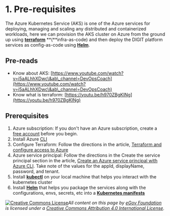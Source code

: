 # 1. Pre-requisites

The Azure Kubernetes Service (AKS) is one of the Azure services for deploying, managing and scaling any distributed and containerized workloads, here we can provision the AKS cluster on Azure from the ground up using [**terraform**](https://www.terraform.io/intro/index.html) **(**infra-as-code) and then deploy the DIGIT platform services as config-as-code using [**Helm**](https://helm.sh/docs/).

## Pre-reads

* Know about AKS: [https://www.youtube.com/watch?v=i5aALhhXDwc\&ab\_channel=DevOpsCoach](https://www.youtube.com/watch?v=i5aALhhXDwc\&ab\_channel=DevOpsCoach)
* Know what is terraform: [https://youtu.be/h970ZBgKINg](https://youtu.be/h970ZBgKINg)

## **Prerequisites** <a href="#prerequisites" id="prerequisites"></a>

1. Azure subscription: If you don't have an Azure subscription, create a [free account](https://azure.microsoft.com/free/?ref=microsoft.com\&utm\_source=microsoft.com\&utm\_medium=docs\&utm\_campaign=visualstudio) before you begin.
2. Install Azure [CLI](https://docs.microsoft.com/en-us/cli/azure/install-azure-cli)
3. Configure Terraform: Follow the directions in the article, [Terraform and configure access to Azure](https://docs.microsoft.com/en-us/azure/developer/terraform/get-started-cloud-shell)
4. Azure service principal: Follow the directions in the Create the service principal section in the article, [Create an Azure service principal with Azure CLI](https://docs.microsoft.com/en-us/cli/azure/create-an-azure-service-principal-azure-cli?view=azure-cli-latest). Take note of the values for the appId, displayName, password, and tenant.
5. Install [**kubectl**](https://kubernetes.io/docs/tasks/tools/) on your local machine that helps you interact with the kubernetes cluster
6. Install [**Helm**](https://helm.sh/docs/intro/install/) that helps you package the services along with the configurations, envs, secrets, etc into a [**Kubernetes manifests**](https://devspace.cloud/docs/cli/deployment/kubernetes-manifests/what-are-manifests)

[![Creative Commons License](https://i.creativecommons.org/l/by/4.0/80x15.png)_​_](http://creativecommons.org/licenses/by/4.0/)_All content on this page by_ [_eGov Foundation_](https://egov.org.in/) _is licensed under a_ [_Creative Commons Attribution 4.0 International License_](http://creativecommons.org/licenses/by/4.0/)_._
